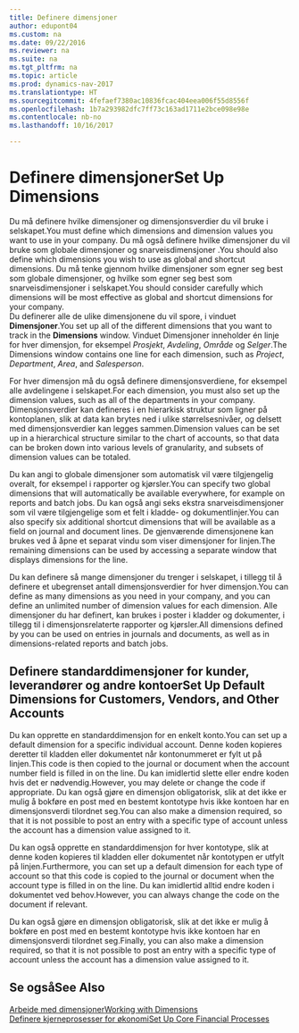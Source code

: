 ```yaml
---
title: Definere dimensjoner
author: edupont04
ms.custom: na
ms.date: 09/22/2016
ms.reviewer: na
ms.suite: na
ms.tgt_pltfrm: na
ms.topic: article
ms.prod: dynamics-nav-2017
ms.translationtype: HT
ms.sourcegitcommit: 4fefaef7380ac10836fcac404eea006f55d8556f
ms.openlocfilehash: 1b7a293982dfc7ff73c163ad1711e2bce098e98e
ms.contentlocale: nb-no
ms.lasthandoff: 10/16/2017

---
```


# <a name="set-up-dimensions"></a><span data-ttu-id="3942e-102">Definere dimensjoner</span><span class="sxs-lookup"><span data-stu-id="3942e-102">Set Up Dimensions</span></span>
<span data-ttu-id="3942e-103">Du må definere hvilke dimensjoner og dimensjonsverdier du vil bruke i selskapet.</span><span class="sxs-lookup"><span data-stu-id="3942e-103">You must define which dimensions and dimension values you want to use in your company.</span></span> <span data-ttu-id="3942e-104">Du må også definere hvilke dimensjoner du vil bruke som globale dimensjoner og snarveisdimensjoner .</span><span class="sxs-lookup"><span data-stu-id="3942e-104">You should also define which dimensions you wish to use as global and shortcut dimensions.</span></span> <span data-ttu-id="3942e-105">Du må tenke gjennom hvilke dimensjoner som egner seg best som globale dimensjoner, og hvilke som egner seg best som snarveisdimensjoner i selskapet.</span><span class="sxs-lookup"><span data-stu-id="3942e-105">You should consider carefully which dimensions will be most effective as global and shortcut dimensions for your company.</span></span>  
<span data-ttu-id="3942e-106">Du definerer alle de ulike dimensjonene du vil spore, i vinduet **Dimensjoner**.</span><span class="sxs-lookup"><span data-stu-id="3942e-106">You set up all of the different dimensions that you want to track in the **Dimensions** window.</span></span> <span data-ttu-id="3942e-107">Vinduet Dimensjoner inneholder én linje for hver dimensjon, for eksempel *Prosjekt*, *Avdeling*, *Område* og *Selger*.</span><span class="sxs-lookup"><span data-stu-id="3942e-107">The Dimensions window contains one line for each dimension, such as *Project*, *Department*, *Area*, and *Salesperson*.</span></span>  

<span data-ttu-id="3942e-108">For hver dimensjon må du også definere dimensjonsverdiene, for eksempel alle avdelingene i selskapet.</span><span class="sxs-lookup"><span data-stu-id="3942e-108">For each dimension, you must also set up the dimension values, such as all of the departments in your company.</span></span> <span data-ttu-id="3942e-109">Dimensjonsverdier kan defineres i en hierarkisk struktur som ligner på kontoplanen, slik at data kan brytes ned i ulike størrelsesnivåer, og delsett med dimensjonsverdier kan legges sammen.</span><span class="sxs-lookup"><span data-stu-id="3942e-109">Dimension values can be set up in a hierarchical structure similar to the chart of accounts, so that data can be broken down into various levels of granularity, and subsets of dimension values can be totaled.</span></span>  

<span data-ttu-id="3942e-110">Du kan angi to globale dimensjoner som automatisk vil være tilgjengelig overalt, for eksempel i rapporter og kjørsler.</span><span class="sxs-lookup"><span data-stu-id="3942e-110">You can specify two global dimensions that will automatically be available everywhere, for example on reports and batch jobs.</span></span> <span data-ttu-id="3942e-111">Du kan også angi seks ekstra snarveisdimensjoner som vil være tilgjengelige som et felt i kladde- og dokumentlinjer.</span><span class="sxs-lookup"><span data-stu-id="3942e-111">You can also specify six additional shortcut dimensions that will be available as a field on journal and document lines.</span></span> <span data-ttu-id="3942e-112">De gjenværende dimensjonene kan brukes ved å åpne et separat vindu som viser dimensjoner for linjen.</span><span class="sxs-lookup"><span data-stu-id="3942e-112">The remaining dimensions can be used by accessing a separate window that displays dimensions for the line.</span></span>  

<span data-ttu-id="3942e-113">Du kan definere så mange dimensjoner du trenger i selskapet, i tillegg til å definere et ubegrenset antall dimensjonsverdier for hver dimensjon.</span><span class="sxs-lookup"><span data-stu-id="3942e-113">You can define as many dimensions as you need in your company, and you can define an unlimited number of dimension values for each dimension.</span></span> <span data-ttu-id="3942e-114">Alle dimensjoner du har definert, kan brukes i poster i kladder og dokumenter, i tillegg til i dimensjonsrelaterte rapporter og kjørsler.</span><span class="sxs-lookup"><span data-stu-id="3942e-114">All dimensions defined by you can be used on entries in journals and documents, as well as in dimensions-related reports and batch jobs.</span></span>  

## <a name="set-up-default-dimensions-for-customers-vendors-and-other-accounts"></a><span data-ttu-id="3942e-115">Definere standarddimensjoner for kunder, leverandører og andre kontoer</span><span class="sxs-lookup"><span data-stu-id="3942e-115">Set Up Default Dimensions for Customers, Vendors, and Other Accounts</span></span>
<span data-ttu-id="3942e-116">Du kan opprette en standarddimensjon for en enkelt konto.</span><span class="sxs-lookup"><span data-stu-id="3942e-116">You can set up a default dimension for a specific individual account.</span></span> <span data-ttu-id="3942e-117">Denne koden kopieres deretter til kladden eller dokumentet når kontonummeret er fylt ut på linjen.</span><span class="sxs-lookup"><span data-stu-id="3942e-117">This code is then copied to the journal or document when the account number field is filled in on the line.</span></span> <span data-ttu-id="3942e-118">Du kan imidlertid slette eller endre koden hvis det er nødvendig.</span><span class="sxs-lookup"><span data-stu-id="3942e-118">However, you may delete or change the code if appropriate.</span></span> <span data-ttu-id="3942e-119">Du kan også gjøre en dimensjon obligatorisk, slik at det ikke er mulig å bokføre en post med en bestemt kontotype hvis ikke kontoen har en dimensjonsverdi tilordnet seg.</span><span class="sxs-lookup"><span data-stu-id="3942e-119">You can also make a dimension required, so that it is not possible to post an entry with a specific type of account unless the account has a dimension value assigned to it.</span></span>  

<span data-ttu-id="3942e-120">Du kan også opprette en standarddimensjon for hver kontotype, slik at denne koden kopieres til kladden eller dokumentet når kontotypen er utfylt på linjen.</span><span class="sxs-lookup"><span data-stu-id="3942e-120">Furthermore, you can set up a default dimension for each type of account so that this code is copied to the journal or document when the account type is filled in on the line.</span></span> <span data-ttu-id="3942e-121">Du kan imidlertid alltid endre koden i dokumentet ved behov.</span><span class="sxs-lookup"><span data-stu-id="3942e-121">However, you can always change the code on the document if relevant.</span></span>  

<span data-ttu-id="3942e-122">Du kan også gjøre en dimensjon obligatorisk, slik at det ikke er mulig å bokføre en post med en bestemt kontotype hvis ikke kontoen har en dimensjonsverdi tilordnet seg.</span><span class="sxs-lookup"><span data-stu-id="3942e-122">Finally, you can also make a dimension required, so that it is not possible to post an entry with a specific type of account unless the account has a dimension value assigned to it.</span></span>

## <a name="see-also"></a><span data-ttu-id="3942e-123">Se også</span><span class="sxs-lookup"><span data-stu-id="3942e-123">See Also</span></span>
[<span data-ttu-id="3942e-124">Arbeide med dimensjoner</span><span class="sxs-lookup"><span data-stu-id="3942e-124">Working with Dimensions</span></span>](finance-dimensions.md)  
[<span data-ttu-id="3942e-125">Definere kjerneprosesser for økonomi</span><span class="sxs-lookup"><span data-stu-id="3942e-125">Set Up Core Financial Processes</span></span>](finance-setup-finance.md)

